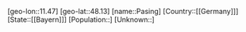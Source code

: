 ﻿---
location: [48.13,11.47]
type: City
tags:
- geo/City


SpocWebEntityId: 33257
isDeleted: false
confidential: public

---
[geo-lon::11.47]
[geo-lat::48.13]
[name::Pasing]
[Country::[[Germany]]]
[State::[[Bayern]]]
[Population::]
[Unknown::]

